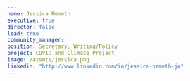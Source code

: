 ```yaml
---
name: Jessica Nemeth
executive: true
director: false
lead: true
community_manager:   
position: Secretary, Writing/Policy
project: COVID and Climate Project
image: /assets/jessica.png
linkedin: "http://www.linkedin.com/in/jessica-nemeth-jn"
---
```

